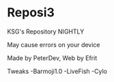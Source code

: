 # Reposi3

KSG's Repository NIGHTLY

May cause errors on your device

Made by PeterDev, Web by Efrit

Tweaks
-Barmoji1.0
-LiveFish
-Cylo